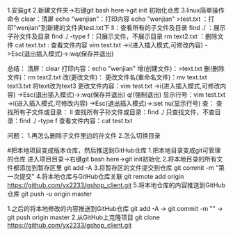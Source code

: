 1.安装git
2.新建文件夹->右键git bash here->git init 初始化仓库
3.linux简单操作命令
      clear：清屏
      echo "wenjian"：打印内容
      echo "wenjian" >test.txt ：打印"wenjian"到新建的文件夹test.txt下
      ll：查看所有的子文件及目录
      find  ./ ：展示子孙文件及目录
      find ./  -type f：只展示文件，不展示目录
      rm text2.txt ：删除文件
      cat text.txt : 查看文件内容
      vim test.txt ->i(进入插入模式,可修改内容) ->Esc(退出插入模式)->:wq(保存并退出)
      
总结：
    清屏：clear
    打印内容：echo "wenjian"
    增(创建文件)：>text.txt
    删(删除文件)：rm text2.txt
    改(更改文件)：
           更改文件名(重命名文件)：mv text.txt text3.txt  将text改为text3
           更改文件内容：vim test.txt ->i(进入插入模式,可修改内容) ->Esc(退出插入模式)->:wq(保存并退出)  q!(强制退出)
           显示行号：vim test.txt ->i(进入插入模式,可修改内容) ->Esc(退出插入模式)->:set nu(显示行号)
    查：
          查找所有子文件或目录： ll
          查找所有子孙文件或目录：find ./
          只查找文件，不查目录：find ./ -type f
          查看文件内容：cat test.txt
   
问题：
  1.再怎么删除子文件里边的孙文件
  2.怎么切换目录










#把本地项目变成版本仓库，然后推送到GitHub仓库
1.把本地目录变成git可管理的仓库
	进入项目目录->右键git bash here->git init初始化
2.将本地目录的所有文件都添加到暂存区里
	git add -A 
3.将暂存区的文件提交到仓库
	git commit -m "第一次提交"
4.将本地仓库与GitHub仓库关联
	git remote add origin https://github.com/yx2233/gshop_client.git 
5.将本地仓库的内容推送到GitHub仓库
	git push -u origin master


1.之后的将本地修改的内容推送到GitHub仓库
	git add -A -> git commit -m "" -> git push origin master
2.从GitHub上克隆项目
	git clone https://github.com/yx2233/gshop_client.git



